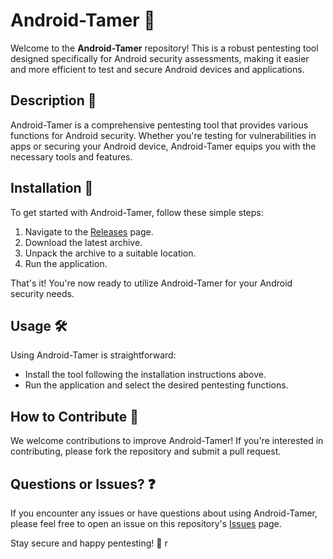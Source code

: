 # Android-Tamer 📱

Welcome to the **Android-Tamer** repository! This is a robust pentesting tool designed specifically for Android security assessments, making it easier and more efficient to test and secure Android devices and applications.

## Description 📝

Android-Tamer is a comprehensive pentesting tool that provides various functions for Android security. Whether you're testing for vulnerabilities in apps or securing your Android device, Android-Tamer equips you with the necessary tools and features.

## Installation 🔽

To get started with Android-Tamer, follow these simple steps:

1. Navigate to the [Releases](../../releases) page.
2. Download the latest archive.
3. Unpack the archive to a suitable location.
4. Run the application.

That's it! You're now ready to utilize Android-Tamer for your Android security needs.

## Usage 🛠️

Using Android-Tamer is straightforward:

- Install the tool following the installation instructions above.
- Run the application and select the desired pentesting functions.

## How to Contribute 🤝

We welcome contributions to improve Android-Tamer! If you're interested in contributing, please fork the repository and submit a pull request.

## Questions or Issues? ❓

If you encounter any issues or have questions about using Android-Tamer, please feel free to open an issue on this repository's [Issues](../../issues) page.

Stay secure and happy pentesting! 🎉
r
